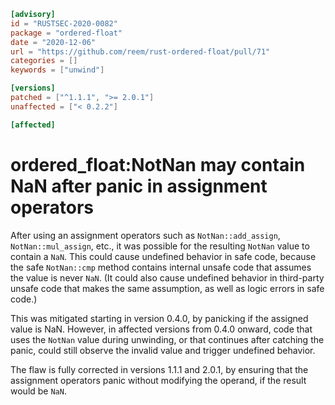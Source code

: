 ```toml
[advisory]
id = "RUSTSEC-2020-0082"
package = "ordered-float"
date = "2020-12-06"
url = "https://github.com/reem/rust-ordered-float/pull/71"
categories = []
keywords = ["unwind"]

[versions]
patched = ["^1.1.1", ">= 2.0.1"]
unaffected = ["< 0.2.2"]

[affected]
```

# ordered_float:NotNan may contain NaN after panic in assignment operators

After using an assignment operators such as `NotNan::add_assign`, `NotNan::mul_assign`, etc., it was possible for the resulting `NotNan` value to contain a `NaN`.  This could cause undefined behavior in safe code, because the safe `NotNan::cmp` method contains internal unsafe code that assumes the value is never `NaN`.  (It could also cause undefined behavior in third-party unsafe code that makes the same assumption, as well as logic errors in safe code.)

This was mitigated starting in version 0.4.0, by panicking if the assigned value is NaN.  However, in affected versions from 0.4.0 onward, code that uses the `NotNan` value during unwinding, or that continues after catching the panic, could still observe the invalid value and trigger undefined behavior.

The flaw is fully corrected in versions 1.1.1 and 2.0.1, by ensuring that the assignment operators panic without modifying the operand, if the result would be `NaN`.
